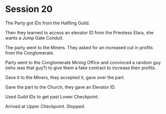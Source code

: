 # Session 20

The Party got IDs from the Halfling Guild.

Then they learned to access an elevator ID from the Priestess Elara, she wants a Jump Gate Conduit.

The party went to the Miners. They asked for an increased cut in profits from the Conglomerate.

Party went to the Conglomerate Mining Office and convinced a random guy (who was that guy?) to give them a fake contract to increase their profits.

Gave it to the Miners, they accepted it, gave over the part.

Gave the part to the Church, they gave an Elevator ID.

Used Guild IDs to get past Lower Checkpoint.

Arrived at Upper Checkpoint. Stopped.